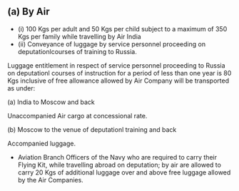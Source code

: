 ## (a) By Air

- (i) 100 Kgs per adult and 50 Kgs per child subject to a maximum of 350 Kgs per family while travelling by Air India
- (ii)   Conveyance of luggage by service personnel proceeding on deputationlcourses of training to Russia.

Luggage entitlement in respect of service personnel proceeding to Russia on deputationl courses of instruction for a period of less than one year is 80 Kgs inclusive of free allowance allowed by Air Company will be transported as under:

(a) India to Moscow and back

Unaccompanied Air cargo at concessional rate.

(b) Moscow to the venue of deputationl training and back

Accompanied luggage.

- Aviation Branch Officers of the Navy who are required to carry their Flying Kit, while travelling abroad on deputation; by air are allowed to carry 20 Kgs of additional luggage over and above free luggage allowed by the Air Companies.
